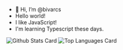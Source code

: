 - 👋 Hi, I’m @bivarcs
- Hello world!
- I like JavaScript!
- I'm learning Typescript these days.

![Github Stats Card](https://github-readme-stats.vercel.app/api?username=bivarcs)
![Top Languages Card](https://github-readme-stats.vercel.app/api/top-langs/?username=bivarcs&layout=compact)
